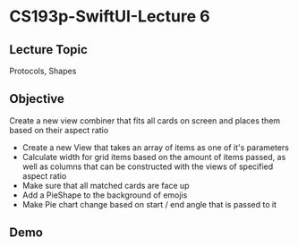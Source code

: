 #  CS193p-SwiftUI-Lecture 6

## Lecture Topic
Protocols, Shapes

## Objective
Create a new view combiner that fits all cards on screen and places them based on their aspect ratio

* Create a new View that takes an array of items as one of it's parameters
* Calculate width for grid items based on the amount of items passed, as well as columns that can be constructed with the views of specified aspect ratio
* Make sure that all matched cards are face up
* Add a PieShape to the background of emojis
* Make Pie chart change based on start / end angle that is passed to it




## Demo



